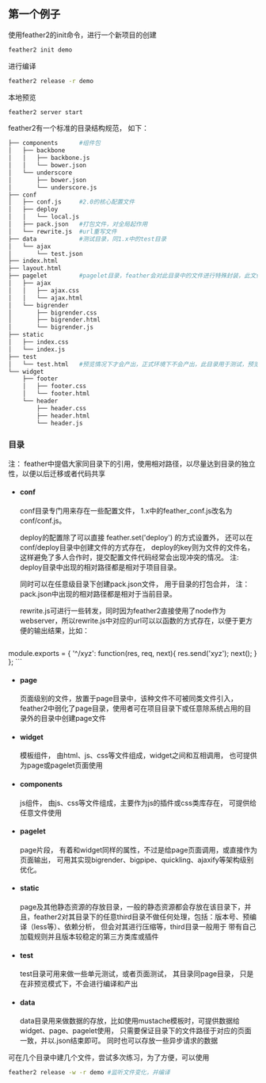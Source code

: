 ## 第一个例子

使用feather2的init命令，进行一个新项目的创建

```sh
feather2 init demo
```

进行编译
```sh
feather2 release -r demo
```

本地预览
```sh
feather2 server start 
```

feather2有一个标准的目录结构规范， 如下：

```sh
├── components      #组件包
│   ├── backbone
│   │   ├── backbone.js
│   │   └── bower.json
│   └── underscore
│       ├── bower.json
│       └── underscore.js
├── conf
│   ├── conf.js     #2.0的核心配置文件
│   ├── deploy
│   │   └── local.js
│   ├── pack.json   #打包文件，对全局起作用
│   └── rewrite.js  #url重写文件
├── data            #测试目录，同1.x中的test目录
│   └── ajax
│       └── test.json
├── index.html
├── layout.html
├── pagelet         #pagelet目录，feather会对此目录中的文件进行特殊封装，此文件夹下的文件同widget
│   ├── ajax
│   │   ├── ajax.css
│   │   └── ajax.html
│   └── bigrender
│       ├── bigrender.css
│       ├── bigrender.html
│       └── bigrender.js
├── static
│   ├── index.css
│   └── index.js
├── test
│   └── test.html   #预览情况下才会产出，正式环境下不会产出，此目录用于测试，预览下于其他模板文件无异
└── widget
    ├── footer
    │   ├── footer.css
    │   └── footer.html
    └── header
        ├── header.css
        ├── header.html
        └── header.js
```

### 目录

注： feather中提倡大家同目录下的引用，使用相对路径，以尽量达到目录的独立性，以便以后迁移或者代码共享

* #### conf
    conf目录专门用来存在一些配置文件， 1.x中的feather_conf.js改名为conf/conf.js。

    deploy的配置除了可以直接 feather.set('deploy') 的方式设置外， 还可以在conf/deploy目录中创建文件的方式存在， deploy的key则为文件的文件名， 这样避免了多人合作时，提交配置文件代码经常会出现冲突的情况。 注: deploy目录中出现的相对路径都是相对于项目目录。

    同时可以在任意级目录下创建pack.json文件， 用于目录的打包合并， 注：pack.json中出现的相对路径都是相对于当前目录。

    rewrite.js可进行一些转发，同时因为feather2直接使用了node作为webserver，所以rewrite.js中对应的url可以以函数的方式存在，以便于更方便的输出结果，比如：

    ```js
module.exports = {
    '^/xyz': function(res, req, next){
        res.send('xyz');
        next();
    }
};
    ```

* #### page
    页面级别的文件，放置于page目录中，该种文件不可被同类文件引入，feather2中弱化了page目录，使用者可在项目目录下或任意除系统占用的目录外的目录中创建page文件

* #### widget
    模板组件， 由html、js、css等文件组成，widget之间和互相调用， 也可提供为page或pagelet页面使用

* #### components
    js组件， 由js、css等文件组成，主要作为js的插件或css类库存在， 可提供给任意文件使用

* #### pagelet
    page片段， 有着和widget同样的属性，不过是给page页面调用，或直接作为页面输出， 可用其实现bigrender、bigpipe、quickling、ajaxify等架构级别优化。
    
* #### static
    page及其他静态资源的存放目录，一般的静态资源都会存放在该目录下，并且，feather2对其目录下的任意third目录不做任何处理，包括：版本号、预编译（less等）、依赖分析， 但会对其进行压缩等，third目录一般用于 带有自己加载规则并且版本较稳定的第三方类库或插件

* #### test 
    test目录可用来做一些单元测试，或者页面测试， 其目录同page目录， 只是在非预览模式下，不会进行编译和产出

* #### data
    data目录用来做数据的存放，比如使用mustache模板时，可提供数据给 widget、page、pagelet使用， 只需要保证目录下的文件路径于对应的页面一致，并以.json结束即可。
    同时也可以存放一些异步请求的数据


可在几个目录中建几个文件，尝试多次练习，为了方便，可以使用

```sh
feather2 release -w -r demo #监听文件变化，并编译
```
